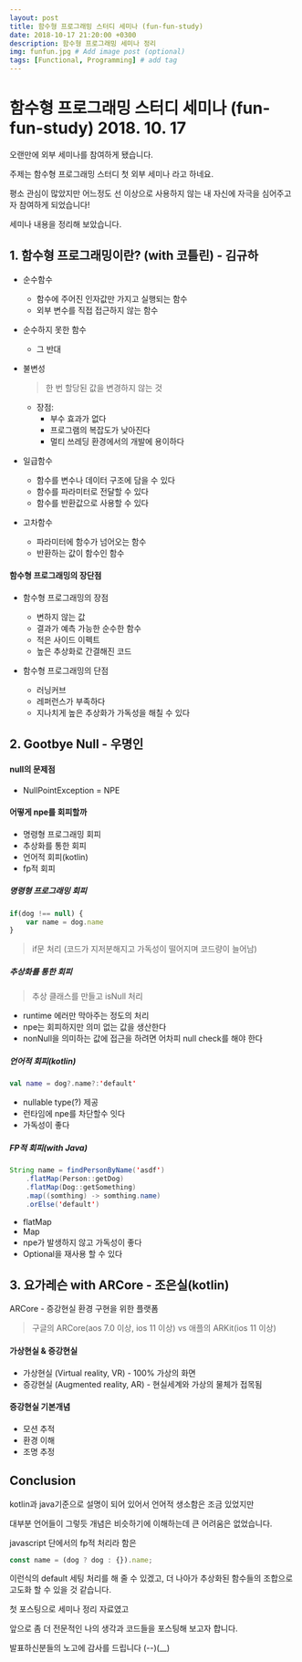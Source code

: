 ```yaml
---
layout: post
title: 함수형 프로그래밍 스터디 세미나 (fun-fun-study)
date: 2018-10-17 21:20:00 +0300
description: 함수형 프로그래밍 세미나 정리
img: funfun.jpg # Add image post (optional)
tags: [Functional, Programming] # add tag
---
```


# 함수형 프로그래밍 스터디 세미나 (fun-fun-study) 2018. 10. 17

오랜만에 외부 세미나를 참여하게 됐습니다.

주제는 함수형 프로그래밍 스터디 첫 외부 세미나 라고 하네요.

평소 관심이 많았지만 어느정도 선 이상으로 사용하지 않는 내 자신에 자극을 심어주고자
참여하게 되었습니다!

세미나 내용을 정리해 보았습니다.

## 1. 함수형 프로그래밍이란? (with 코틀린) - 김규하
- 순수함수
  - 함수에 주어진 인자값만 가지고 실행되는 함수
  - 외부 변수를 직접 접근하지 않는 함수
  
- 순수하지 못한 함수
  - 그 반대
  
- 불변성
  >  한 번 할당된 값을 변경하지 않는 것
  - 장점: 
    - 부수 효과가 없다
    - 프로그램의 복잡도가 낮아진다
    - 멀티 쓰레딩 환경에서의 개발에 용이하다
    
- 일급함수
  - 함수를 변수나 데이터 구조에 담을 수 있다
  - 함수를 파라미터로 전달할 수 있다
  - 함수를 반환값으로 사용할 수 있다
  
- 고차함수
  - 파라미터에 함수가 넘어오는 함수
  - 반환하는 값이 함수인 함수
  
#### 함수형 프로그래밍의 장단점
- 함수형 프로그래밍의 장점
  - 변하지 않는 값
  - 결과가 예측 가능한 순수한 함수
  - 적은 사이드 이펙트
  - 높은 추상화로 간결해진 코드
 
- 함수형 프로그래밍의 단점
  - 러닝커브
  - 레퍼런스가 부족하다
   - 지나치게 높은 추상화가 가독성을 해칠 수 있다
   
## 2. Gootbye Null - 우명인
#### null의 문제점
- NullPointException = NPE

#### 어떻게 npe를 회피할까
- 명령형 프로그래밍 회피
- 추상화를 통한 회피
- 언어적 회피(kotlin)
- fp적 회피

##### 명령형 프로그래밍 회피
```js
if(dog !== null) {
    var name = dog.name
}
```
> if문 처리 (코드가 지저분해지고 가독성이 떨어지며 코드량이 늘어남)

##### 추상화를 통한 회피
> 추상 클래스를 만들고 isNull 처리

- runtime 에러만 막아주는 정도의 처리
- npe는 회피하지만 의미 없는 값을 생산한다
- nonNull을 의미하는 값에 접근을 하려면 어차피 null check를 해야 한다

##### 언어적 회피(kotlin)
```kotlin
val name = dog?.name?:'default'
```
- nullable type(?) 제공
- 런타임에 npe를 차단할수 잇다
- 가독성이 좋다

##### FP적 회피(with Java)
```java
String name = findPersonByName('asdf')
    .flatMap(Person::getDog)
    .flatMap(Dog::getSomething)
    .map((somthing) -> somthing.name)
    .orElse('default')
```
- flatMap
- Map
- npe가 발생하지 않고 가독성이 좋다
- Optional을 재사용 할 수 있다

## 3. 요가레슨 with ARCore - 조은실(kotlin)
ARCore - 증강현실 환경 구현을 위한 플랫폼
> 구글의 ARCore(aos 7.0 이상, ios 11  이상) vs 애플의 ARKit(ios 11 이상)

#### 가상현실 & 증강현실
- 가상현실 (Virtual reality, VR) - 100% 가상의 화면
- 증강현실 (Augmented reality, AR) - 현실세계와 가상의 물체가 접목됨 

#### 증강현실 기본개념
- 모션 추적
- 환경 이해
- 조명 추정

## Conclusion
kotlin과 java기준으로 설명이 되어 있어서 언어적 생소함은 조금 있었지만

대부분 언어들이 그렇듯 개념은 비슷하기에 이해하는데 큰 어려움은 없었습니다.

javascript 단에서의 fp적 처리라 함은
```js
const name = (dog ? dog : {}).name;
```
이런식의 default 세팅 처리를 해 줄 수 있겠고, 더 나아가 추상화된 함수들의 조합으로 고도화 할 수 있을 것 같습니다.

첫 포스팅으로 세미나 정리 자료였고

앞으로 좀 더 전문적인 나의 생각과 코드들을 포스팅해 보고자 합니다.

발표하신분들의 노고에 감사를 드립니다 (--)(__)

